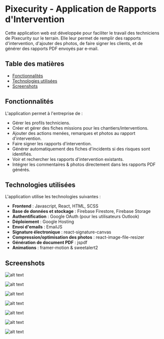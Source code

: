# Pixecurity - Application de Rapports d'Intervention

Cette application web est développée pour faciliter le travail des techniciens de Pixecurity sur le terrain. Elle leur permet de remplir des rapports d'intervention, d'ajouter des photos, de faire signer les clients, et de générer des rapports PDF envoyés par e-mail.

## Table des matières
- [Fonctionnalités](#fonctionnalités)
- [Technologies utilisées](#technologies-utilisées)
- [Screenshots](#screenshots)

## Fonctionnalités
 
L'application permet à l'entreprise de :
- Gérer les profils techniciens.
- Créer et gérer des fiches missions pour les chantiers/interventions.
- Ajouter des actions menées, remarques et photos au rapport d'intervention.
- Faire signer les rapports d'intervention.
- Générer automatiquement des fiches d'incidents si des risques sont identifiés.
- Voir et rechercher les rapports d'intervention existants.
- Intégrer les commentaires & photos directement dans les rapports PDF générés.

## Technologies utilisées

L'application utilise les technologies suivantes :
- **Frontend** : Javascript, React, HTML, SCSS
- **Base de données et stockage** : Firebase Firestore, Firebase Storage
- **Authentification** : Google OAuth (pour les utilisateurs Outlook)
- **Déploiement** : Google Hosting 
- **Envoi d'emails** : EmailJS
- **Signature électronique** : react-signature-canvas
- **Compression/optimisation des photos** : react-image-file-resizer
- **Génération de document PDF** : jspdf
- **Animations** : framer-motion & sweetalert2


## Screenshots

![alt text](public/assets/screenshots/Firefox_Screenshot_2024-10-07T08-43-03.837Z.png) 

![alt text](public/assets/screenshots/Firefox_Screenshot_2024-10-07T08-43-36.052Z.png)

![alt text](public/assets/screenshots/Firefox_Screenshot_2024-10-07T08-49-10.073Z.png)

![alt text](public/assets/screenshots/Firefox_Screenshot_2024-10-07T08-57-09.633Z.png)

![alt text](public/assets/screenshots/Firefox_Screenshot_2024-10-07T08-57-24.744Z.png)

![alt text](public/assets/screenshots/Firefox_Screenshot_2024-10-07T09-01-48.707Z.png)

![alt text](public/assets/screenshots/Firefox_Screenshot_2024-10-07T09-04-52.421Z.png)

